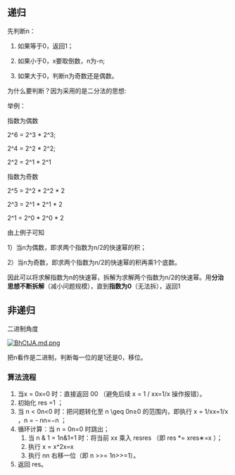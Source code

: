 ## 递归
先判断n：

1. 如果等于0，返回1；

2. 如果小于0，x要取倒数，n为-n;

3. 如果大于0，判断n为奇数还是偶数。

  为什么要判断？因为采用的是二分法的思想:

  举例：

  指数为偶数

  2^6 = 2^3 * 2^3;

  2^4 = 2^2 * 2^2;

  2^2 = 2^1 * 2^1

  指数为奇数

  2^5 = 2^2 * 2^2 * 2

  2^3 = 2^1 * 2^1 * 2

  2^1 = 2^0 * 2^0 * 2

由上例子可知

1）当n为偶数，即求两个指数为n/2的快速幂的积；

2）当n为奇数，即求两个指数为n/2的快速幂的积再乘1个底数。

因此可以将求解指数为n的快速幂，拆解为求解两个指数为n/2的快速幂。用**分治思想不断拆解**（减小问题规模），直到**指数为0**（无法拆），返回1


## 非递归

二进制角度

[![BhCtJA.md.png](https://s1.ax1x.com/2020/11/06/BhCtJA.md.png)](https://imgchr.com/i/BhCtJA)

把n看作是二进制，判断每一位的是1还是0，移位。

### 算法流程
1. 当x = 0x=0 时：直接返回 00 （避免后续 x = 1 / xx=1/x 操作报错）。
2. 初始化 res =1 ；
3. 当 n < 0n<0 时：把问题转化至 n \geq 0n≥0 的范围内，即执行 x = 1/xx=1/x ，n = - nn=−n ；
4. 循环计算：当 n = 0n=0 时跳出；
	1.  当 n \& 1 = 1n&1=1 时：将当前 xx 乘入 resres （即 res *= xres∗=x ）；
	2.  执行 x = x^2x=x 
	3.  执行 nn 右移一位（即 n >>= 1n>>=1）。
5. 返回 res。




